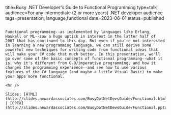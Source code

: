title=Busy .NET Developer's Guide to Functional Programming
type=talk
audience=For any intermediate (2 or more years) .NET developer audience
tags=presentation, language,functional
date=2023-06-01
status=published
~~~~~~

Functional programming--as implemented by languages like Erlang, Haskell or ML--saw a huge uptick in interest in the latter half of 2007 that has continued to this day. But even if you're not interested in learning a new programming language, we can still derive some powerful new techniques for writing code from functional ideas that will make your C# code that much better. In this presentation, we'll go over some of the basic concepts of functional programming--what it is, why it's different from O-O/imperative programming, and how it changes the programming experience--and see how to use various features of the C# language (and maybe a little Visual Basic) to make your apps more functional.
    
<hr />

Slides: [HTML](http://slides.newardassociates.com/BusyDotNetDevsGuide/Functional.html) | [PPTX](http://slides.newardassociates.com/BusyDotNetDevsGuide/Functional.pptx)
